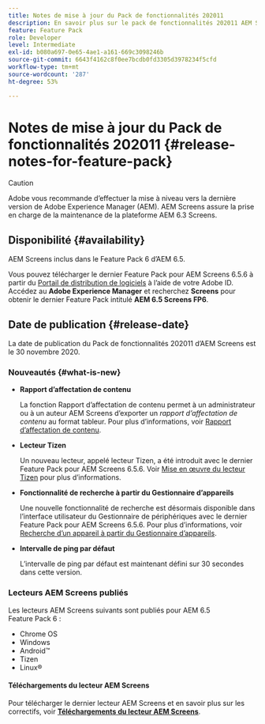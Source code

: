 ```yaml
---
title: Notes de mise à jour du Pack de fonctionnalités 202011
description: En savoir plus sur le pack de fonctionnalités 202011 AEM Screens, publié le mardi 30 novembre 2020.
feature: Feature Pack
role: Developer
level: Intermediate
exl-id: b080a697-0e65-4ae1-a161-669c3098246b
source-git-commit: 6643f4162c8f0ee7bcdb0fd3305d3978234f5cfd
workflow-type: tm+mt
source-wordcount: '287'
ht-degree: 53%

---
```


# Notes de mise à jour du Pack de fonctionnalités 202011 {#release-notes-for-feature-pack}

>[!CAUTION]
>Adobe vous recommande d’effectuer la mise à niveau vers la dernière version de Adobe Experience Manager (AEM). AEM Screens assure la prise en charge de la maintenance de la plateforme AEM 6.3 Screens.

## Disponibilité {#availability}

AEM Screens inclus dans le Feature Pack 6 d’AEM 6.5.

Vous pouvez télécharger le dernier Feature Pack pour AEM Screens 6.5.6 à partir du [Portail de distribution de logiciels](https://experience.adobe.com/#/downloads/content/software-distribution/fr/aem.html) à l’aide de votre Adobe ID. Accédez au **Adobe Experience Manager** et recherchez **Screens** pour obtenir le dernier Feature Pack intitulé **AEM 6.5 Screens FP6**.

## Date de publication {#release-date}

La date de publication du Pack de fonctionnalités 202011 d’AEM Screens est le 30 novembre 2020.

### Nouveautés {#what-is-new}

* **Rapport d’affectation de contenu**

  La fonction Rapport d’affectation de contenu permet à un administrateur ou à un auteur AEM Screens d’exporter un *rapport d’affectation de contenu* au format tableur.
Pour plus d’informations, voir [Rapport d’affectation de contenu](/help/user-guide/content-assignment-report.md).


* **Lecteur Tizen**

  Un nouveau lecteur, appelé lecteur Tizen, a été introduit avec le dernier Feature Pack pour AEM Screens 6.5.6.
Voir [Mise en œuvre du lecteur Tizen](/help/user-guide/tizen-player.md) pour plus d’informations.

* **Fonctionnalité de recherche à partir du Gestionnaire d’appareils**

  Une nouvelle fonctionnalité de recherche est désormais disponible dans l’interface utilisateur du Gestionnaire de périphériques avec le dernier Feature Pack pour AEM Screens 6.5.6.
Pour plus d’informations, voir [Recherche d’un appareil à partir du Gestionnaire d’appareils](/help/user-guide/device-registration.md#search-device).

* **Intervalle de ping par défaut**

  L’intervalle de ping par défaut est maintenant défini sur 30 secondes dans cette version.

### Lecteurs AEM Screens publiés

Les lecteurs AEM Screens suivants sont publiés pour AEM 6.5 Feature Pack 6 :

* Chrome OS
* Windows
* Android™
* Tizen
* Linux®

#### Téléchargements du lecteur AEM Screens

Pour télécharger le dernier lecteur AEM Screens et en savoir plus sur les correctifs, voir **[Téléchargements du lecteur AEM Screens](https://download.macromedia.com/screens/index.html)**.
